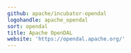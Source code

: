 ```yaml
---
github: apache/incubator-opendal
logohandle: apache_opendal
sort: opendal
title: Apache OpenDAL
website: 'https://opendal.apache.org/'
---
```


